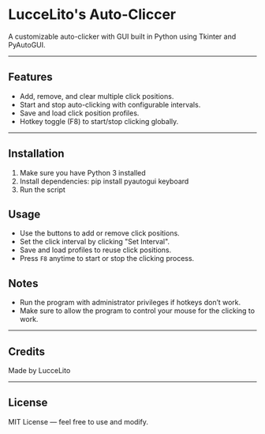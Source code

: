 # LucceLito's Auto-Cliccer

A customizable auto-clicker with GUI built in Python using Tkinter and PyAutoGUI.

---

## Features

- Add, remove, and clear multiple click positions.
- Start and stop auto-clicking with configurable intervals.
- Save and load click position profiles.
- Hotkey toggle (F8) to start/stop clicking globally.

---

## Installation

1. Make sure you have Python 3 installed
2. Install dependencies: pip install pyautogui keyboard 
4. Run the script

## Usage

- Use the buttons to add or remove click positions.
- Set the click interval by clicking "Set Interval".
- Save and load profiles to reuse click positions.
- Press `F8` anytime to start or stop the clicking process.

## Notes

- Run the program with administrator privileges if hotkeys don’t work.
- Make sure to allow the program to control your mouse for the clicking to work.

---

## Credits

Made by LucceLito

---

## License

MIT License — feel free to use and modify.
